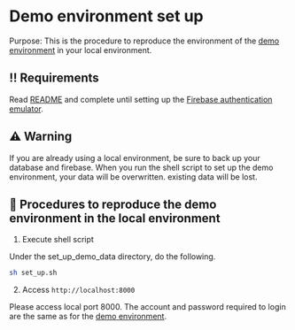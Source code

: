 # Demo environment set up

Purpose: This is the procedure to reproduce the environment of the [demo environment](https://demo.threatconnectome.metemcyber.ntt.com/) in your local environment.

## :bangbang: Requirements

Read [README](https://github.com/nttcom/threatconnectome?tab=readme-ov-file#threatconnectome) and
complete until setting up the [Firebase authentication emulator](https://github.com/nttcom/threatconnectome?tab=readme-ov-file#firebase-authentication-emulator).

## :warning: Warning

If you are already using a local environment, be sure to back up your database and firebase. When you run the shell script to set up the demo environment, your data will be overwritten. existing data will be lost.

## :triangular_flag_on_post: Procedures to reproduce the demo environment in the local environment

1. Execute shell script

Under the set_up_demo_data directory, do the following.

```bash
sh set_up.sh
```

2. Access `http://localhost:8000`

Please access local port 8000.
The account and password required to login are the same as for the [demo environment](https://github.com/nttcom/threatconnectome?tab=readme-ov-file#demo-environment).
